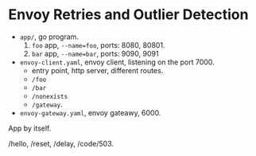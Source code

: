 # Envoy Retries and Outlier Detection

- `app/`, go program.
  1. `foo` app, `--name=foo`, ports: 8080, 80801.
  2. `bar` app, `--name=bar`, ports: 9090, 9091
- `envoy-client.yaml`, envoy client, listening on the port 7000.
  - entry point, http server, different routes.
  - `/foo`
  - `/bar`
  - `/nonexists`
  - `/gateway`.
- `envoy-gateway.yaml`, envoy gateawy, 6000.

App by itself.

/hello, /reset, /delay, /code/503.
